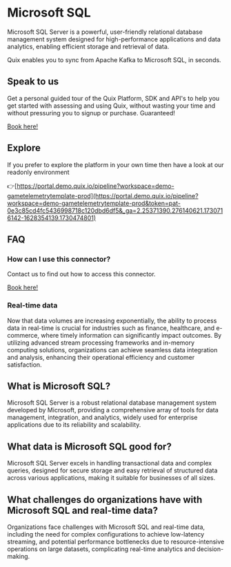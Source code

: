 <!--[tech-name]-->
# Microsoft SQL

<!--[blurb-about-tech]-->
Microsoft SQL Server is a powerful, user-friendly relational database management system designed for high-performance applications and data analytics, enabling efficient storage and retrieval of data.

Quix enables you to sync from Apache Kafka <span id="to_or_from">to</span> <span id="techname">Microsoft SQL</span>, in seconds.

## Speak to us

Get a personal guided tour of the Quix Platform, SDK and API's to help you get started with assessing and using Quix, without wasting your time and without pressuring you to signup or purchase. Guaranteed!

[Book here!](https://quix.io/book-a-demo)

## Explore

If you prefer to explore the platform in your own time then have a look at our readonly environment

👉[https://portal.demo.quix.io/pipeline?workspace=demo-gametelemetrytemplate-prod](https://portal.demo.quix.io/pipeline?workspace=demo-gametelemetrytemplate-prod&token=pat-0e3c85cd4fc5436998718c120dbd6df5&_ga=2.25371390.276140621.1730716142-1628354139.1730474801)

## FAQ 

### How can I use this connector?

Contact us to find out how to access this connector.

[Book here!](https://quix.io/book-a-demo)

### Real-time data

Now that data volumes are increasing exponentially, the ability to process data in real-time is crucial for industries such as finance, healthcare, and e-commerce, where timely information can significantly impact outcomes. By utilizing advanced stream processing frameworks and in-memory computing solutions, organizations can achieve seamless data integration and analysis, enhancing their operational efficiency and customer satisfaction.

## What is <span id="techname">Microsoft SQL</span>?

<!--[tech-seo-text]-->
Microsoft SQL Server is a robust relational database management system developed by Microsoft, providing a comprehensive array of tools for data management, integration, and analytics, widely used for enterprise applications due to its reliability and scalability.

## What data is <span id="techname">Microsoft SQL</span> good for?

<!--[tech-data-seo-text]-->
Microsoft SQL Server excels in handling transactional data and complex queries, designed for secure storage and easy retrieval of structured data across various applications, making it suitable for businesses of all sizes.

## What challenges do organizations have with <span id="techname">Microsoft SQL</span> and real-time data?

<!--[tech-challenges-seo-text]-->
Organizations face challenges with Microsoft SQL and real-time data, including the need for complex configurations to achieve low-latency streaming, and potential performance bottlenecks due to resource-intensive operations on large datasets, complicating real-time analytics and decision-making.